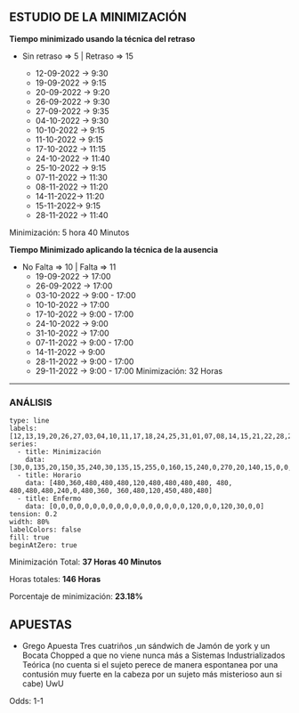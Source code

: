 ## ESTUDIO DE LA MINIMIZACIÓN

**Tiempo minimizado usando la técnica del retraso**

- Sin retraso => 5 | Retraso => 15

	- 12-09-2022 -> 9:30
	- 19-09-2022 -> 9:15
	- 20-09-2022 -> 9:20
	- 26-09-2022 -> 9:30
	- 27-09-2022 -> 9:35
	- 04-10-2022 -> 9:30
	- 10-10-2022 -> 9:15
	- 11-10-2022 -> 9:15
	- 17-10-2022 -> 11:15
	- 24-10-2022 -> 11:40
	- 25-10-2022 -> 9:15
	- 07-11-2022 -> 11:30
	- 08-11-2022 -> 11:20
	- 14-11-2022-> 11:20
	- 15-11-2022-> 9:15
	- 28-11-2022 -> 11:40

Minimización: 5 hora 40 Minutos

**Tiempo Minimizado aplicando la técnica de la ausencia**

 - No Falta => 10 | Falta => 11
	- 19-09-2022 -> 17:00
	- 26-09-2022 -> 17:00
	- 03-10-2022 -> 9:00 - 17:00
	- 10-10-2022 -> 17:00
	- 17-10-2022 -> 9:00 - 17:00
	- 24-10-2022 -> 9:00
	- 31-10-2022 -> 17:00
	- 07-11-2022 -> 9:00 - 17:00
	- 14-11-2022 -> 9:00
	- 28-11-2022 -> 9:00 - 17:00
	- 29-11-2022 -> 9:00 - 17:00
Minimización: 32 Horas

-----------------------------------------

### ANÁLISIS

```chart
type: line
labels: [12,13,19,20,26,27,03,04,10,11,17,18,24,25,31,01,07,08,14,15,21,22,28,29]
series:
  - title: Minimización
    data: [30,0,135,20,150,35,240,30,135,15,255,0,160,15,240,0,270,20,140,15,0,0,280,240]
  - title: Horario
	data: [480,360,480,480,480,120,480,480,480,480, 480, 480,480,480,240,0,480,360, 360,480,120,450,480,480]
  - title: Enfermo
	data: [0,0,0,0,0,0,0,0,0,0,0,0,0,0,0,0,0,120,0,0,120,30,0,0]
tension: 0.2
width: 80%
labelColors: false
fill: true
beginAtZero: true
```

Minimización Total: **37 Horas 40 Minutos**

Horas totales: **146 Horas**

Porcentaje de minimización: **23.18%**


## APUESTAS

- Grego Apuesta Tres cuatriños ,un sándwich de Jamón de york  y un Bocata Chopped a que no viene nunca más a Sistemas Industrializados Teórica (no cuenta si el sujeto perece de manera espontanea por una contusión muy fuerte en la cabeza por un sujeto más misterioso aun si cabe) UwU

Odds: 1-1
